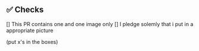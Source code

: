 <!-- 
Thanks for creating this pull request 🤗

Please make sure that the pull request is limited to one (1) picture 
-->

## ✅ Checks

[] This PR contains one and one image only
[] I pledge solemly that i put in a appropriate picture

(put x's in the boxes)

<!-- thank you! -->

